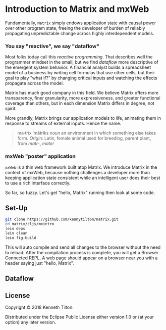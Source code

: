# Introduction to Matrix and mxWeb

Fundamentally, `Matrix` simply endows application state with causal power over other program state, freeing the developer of burden of reliably propagating unpredictable change across highly interdependent models.

### You say "reactive", we say "dataflow"
Most folks today call this _reactive programming_. That describes well the programmer mindset in the small, but we find _dataflow_ more descriptive of the emergent system behavior. A financial analyst builds a spreadsheet model of a business by writing cell formulas that use other cells, but their goal to play "what if?" by changing critical inputs and watching the effects propagate across the model.

Matrix has much good company in this field. We believe Matrix offers more transparency, finer granularity, more expressiveness, and greater functional coverage than others, but in each dimension Matrix differs in degree, not spirit.

More grandly, Matrix brings our application models to life, animating them in response to streams of external inputs. Hence the name.

> ma·trix ˈmātriks *noun* an environment in which something else takes form. *Origin:* Latin, female animal used for breeding, parent plant, from *matr-*, *mater*

### mxWeb "poster" application
`mxWeb` is a thin web framework built atop Matrix. We introduce Matrix in the context of mxWeb, because nothing challenges a developer more than keeping application state consistent while an intelligent user does their best to use a rich interface correctly.

So far, so fuzzy. Let's get "hello, Matrix" running then look at some code. 

## Set-Up

````bash
git clone https://github.com/kennytilton/matrix.git
cd matrix/cljs/mxintro
lein deps
lein clean
lein fig:build
````
This will auto compile and send all changes to the browser without the
need to reload. After the compilation process is complete, you will
get a Browser Connected REPL. A web page should appear on a browser near you with a header saying just "hello, Matrix".

## Dataflow


## License

Copyright © 2018 Kenneth Tilton

Distributed under the Eclipse Public License either version 1.0 or (at your option) any later version.
